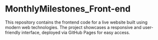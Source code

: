 # MonthlyMilestones_Front-end
This repository contains the frontend code for a live website built using modern web technologies. The project showcases a responsive and user-friendly interface, deployed via GitHub Pages for easy access.
